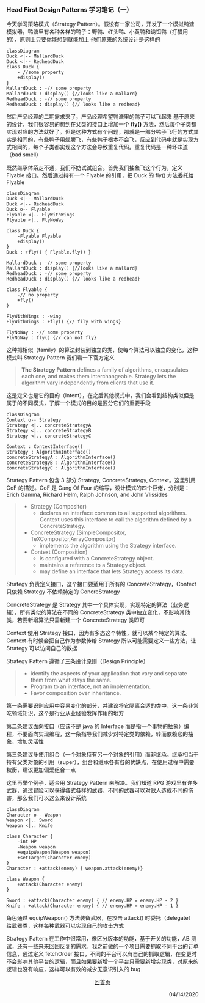 ### Head First Design Patterns 学习笔记（一） 

今天学习策略模式（Strategy Pattern）。假设有一家公司，开发了一个模拟鸭溏模拟器，鸭溏里有各种各样的鸭子：野鸭、红头鸭、小黄鸭和诱饵鸭（打猎用的），原则上只要你能想到就能加上
他们原来的系统设计是这样的
```mermaid
classDiagram
Duck <|-- MallardDuck
Duck <|-- RedheadDuck
class Duck {
    - //some property
    +display()
}
MallardDuck : -// some property
MallardDuck : display() {//looks like a mallard}
RedheadDuck : -// some property
RedheadDuck : display() {// looks like a redhead}
```
然后产品经理的二期需求来了，产品经理希望鸭溏里的鸭子可以飞起来
基于原来的设计，我们很容易的想到在父类的接口上增加一个 **fly()** 方法，然后每个子类都实现对应的方法就好了。但是这种方式有个问题，那就是一部分鸭子飞行的方式其实是相同的，有些鸭子用翅膀飞，有些鸭子根本不会飞，反应到代码中就是实现方式相同的，每个子类都实现这个方法会导致重复代码。重复代码是一种坏味道（bad smell）

既然继承体系走不通，我们不妨试试组合。首先我们抽象飞这个行为，定义 Flyable 接口。然后通过持有一个 Flyable 的引用，把 Duck 的 fly() 方法委托给 Flyable

```mermaid
classDiagram
Duck <|-- MallardDuck
Duck <|-- RedheadDuck
Duck o-- Flyable
Flyable <|.. FlyWithWings
Flyable <|.. FlyNoWay

class Duck {
    -Flyable Flyable
    +display()
}
Duck : +fly() { Flyable.fly() }

MallardDuck : -// some property
MallardDuck : display() {//looks like a mallard}
RedheadDuck : -// some property
RedheadDuck : display() {// looks like a redhead}

class Flyable {
    -// no property
    +fly()
}

FlyWithWings : -wing
FlyWithWings : +fly() {// fily with wings}

FlyNoWay : -// some property
FlyNoWay : fly() {// can not fly}
```
这种把相似（family）的算法封装到独立的类，使每个算法可以独立的变化，这种模式叫 Strategy Pattern 我们看一下官方定义

>**The Strategy Pattern** defines a family of algorithms,
encapsulates each one, and makes them interchangeable.
Strategy lets the algorithm vary independently from
clients that use it.

这是定义也是它的目的（Intent），在之后其他模式中，我们会看到结构类似但是属于的不同模式，了解一个模式的目的是区分它们的重要手段

```mermaid
classDiagram
Context o-- Strategy
Strategy <|.. concreteStrategyA
Strategy <|.. concreteStrategyB
Strategy <|.. concreteStrategyC

Context : ContextInterface()
Strategy : AlgorithmInterface()
concreteStrategyA : AlgorithmInterface()
concreteStrategyB : AlgorithmInterface()
concreteStrategyC : AlgorithmInterface()
```
Strategy Pattern 包含 3 部分 Strategy, ConcreteStrategy, Context。这里引用 GoF 的描述。GoF 是 Gang Of Four 的缩写，设计模式的四个巨佬，分别是：Erich Gamma, Richard Helm, Ralph Johnson, and John Vlissides

> * Strategy (Compositor)
>   * declares an interface common to all supported algorithms. Context uses this interface to call the algorithm defined by a ConcreteStrategy.
> * ConcreteStrategy (SimpleCompositor, TeXCompositor,ArrayCompositor) 
>   * implements the algorithm using the Strategy interface.
> * Context (Composition)
>   * is configured with a ConcreteStrategy object.
>   * maintains a reference to a Strategy object.
>   * may define an interface that lets Strategy access its data.

Strategy 负责定义接口，这个接口要适用于所有的 ConcreteStrategy，Context 只依赖 Strategy 不依赖特定的 ConcreStrategy<br>

ConcreteStrategy 是 Strategy 其中一个具体实现，实现特定的算法（业务逻辑），所有类似的算法在不同的 ConcreteStrategy 类中独立变化，不影响其他类，若要新增算法只需新建一个 ConcreteStrategy 类即可<br>

Context 使用 Strategy 接口，因为有多态这个特性，就可以某个特定的算法。Context 有时候会把自己作为参数传给 Strategy 所以可能需要定义一些方法，让 Strategy 可以访问自己的数据<br>

Strategy Pattern 遵循了三条设计原则（Design Principle）
> * identify the aspects of your application that vary and separate them from what stays the same.
> * Program to an interface, not an implementation.
> * Favor composition over inheritance.

第一条需要识别应用中容易变化的部分，并建议将它隔离合适的类中，这一条非常吃领域知识，这个是行业从业经验发挥作用的地方

第二条建议面向接口（应该不是 java 的 Interface 而是指一个事物的抽象）编程，不要面向实现编程，这一条指导我们减少对特定类的依赖，转而依赖它的抽象，增加灵活性

第三条建议多使用组合（一个对象持有另一个对象的引用）而非继承。继承相当于持有父类对象的引用（super），组合和继承各有各的优缺点，在使用过程中需要权衡，建议更加偏爱组合一点

这里再举个例子，适合用 Strategy Pattern 来解决。我们知道 RPG 游戏里有许多武器，通过冒险可以获得各式各样的武器，不同的武器可以对敌人造成不同的伤害，那么我们可以这么来设计系统
```mermaid
classDiagram
Character o-- Weapon
Weapon <|.. Sword
Weapon <|.. Knife

class Character {
    -int HP
    -Weapon weapon
    +equipWeapon(Weapon weapon)
    +setTarget(Character enemy)
}
Character : +attack(enemy) { weapon.attack(enemy)}

class Weapon {
    +attack(Character enemy)
}

Sword : +attack(Character enemy) { // enemy.HP = enemy.HP - 2 }
Knife : +attack(Character enemy) { // enemy.HP = enemy.HP - 1 }

```

角色通过 equipWeapon() 方法装备武器，在攻击 attack() 时委托（delegate）给武器类，这样每种武器可以实现自己的攻击方式

Strategy Pattern 在工作中很常用，像区分版本的功能，基于开关的功能，AB 测试，还有一些来来回回反复的需求。我之前做的一个项目需要抓取不同平台的订单信息，通过定义 fetchOrder 接口，不同的平台可以有自己的抓取逻辑，在变更时不会影响其他平台的逻辑，而且如果要新增一个平台只需要新增实现类，对原来的逻辑也没有响应，这样可以有效的减少无意识引入的 bug 

<p style="text-align: center"><a href="/">回首页</a></p>
 
<p align="right">04/14/2020</p>